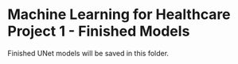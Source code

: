 # Machine Learning for Healthcare Project 1 - Finished Models

Finished UNet models will be saved in this folder.
